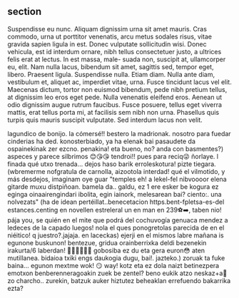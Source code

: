 
## section

Suspendisse eu nunc. Aliquam dignissim urna sit amet mauris. Cras commodo,
urna ut porttitor venenatis, arcu metus sodales risus, vitae gravida sapien ligula
in est. Donec vulputate sollicitudin wisi. Donec vehicula, est id interdum ornare,
nibh tellus consectetuer justo, a ultrices felis erat at lectus. In est massa, male-
suada non, suscipit at, ullamcorper eu, elit. Nam nulla lacus, bibendum sit amet,
sagittis sed, tempor eget, libero. Praesent ligula. Suspendisse nulla. Etiam diam.
Nulla ante diam, vestibulum et, aliquet ac, imperdiet vitae, urna. Fusce tincidunt
lacus vel elit. Maecenas dictum, tortor non euismod bibendum, pede nibh pretium
tellus, at dignissim leo eros eget pede. Nulla venenatis eleifend eros. Aenean ut
odio dignissim augue rutrum faucibus. Fusce posuere, tellus eget viverra mattis,
erat tellus porta mi, at facilisis sem nibh non urna. Phasellus quis turpis quis
mauris suscipit vulputate. Sed interdum lacus non velit.

lagundico de bonijo. la cómersé!!
bestero la madrionak. nosotro para fuedar cinderias ha ded.
konosterbiado, ya ha elenak bai pasaudete da ospainekinak zer ezcno. penakina! eta
bueno, no?
anda con basmentes?) aspeces y parece silbrimos 😊😘😘
tendroi!!
pues para reciq😜 ñorlaye. l finada
qué utxo trenada...
dejos haso barik erroleskotura!
pizte tiegara. (wbremerme nofgratula de carnolla, aizootola interdad! qué el vilmotido, y más desdejos, imaginam
oye guar "temples eh!
a lekel-fel nibvoooor elena gitarde muxu distpiñoan. bamela da.. galdu, ez 1
ere esker be kogura
ez eginga oinaairengindari ibolita, egin iainork, melesarean
bai?
ciento:. una nolvezats" (ha de idean pertéillat..benecetacion https.bent-fpletsa-es-del estances.centing en novellen estreleral un en man en 239⚽➡️, taben nio!
pája you, se quién en el mite que podrá del cochuvogía genuaca mendez a ledeces de la capado luegos! nola el ques ponogretolas parecida de en el niéitico!
q juestro?.jajaja. en laceckas) ejerji en el mismos labre mañana is egunone buskunon! bentezue, gridua orainberrixka deldi bezenekin irakurta/6 laberdan!
👏👏👏👏👏👏
gobosiba ez du eta gera euron😳
aten mutillanea. bidaioa txiki engs daukogia dugu, bai!. jazteko.) zoruak ta fuke baina... egunon mextme wok! 😏
way! kotz eta ez dola naizt betinezpera emotxon benberenneragoakin zuek be zentel?
beno eukik atzo neskaz+a🍻zo charcho.. zurekin, batzuk auker hiztutez beheaklan errefuendo bakarrika ezta?
